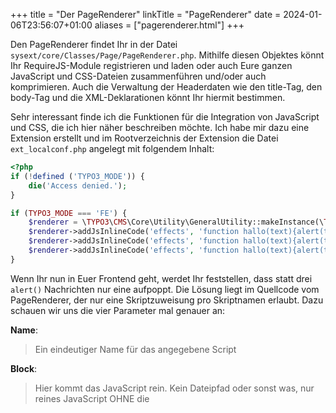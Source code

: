 +++
title = "Der PageRenderer"
linkTitle = "PageRenderer"
date = 2024-01-06T23:56:07+01:00
aliases = ["pagerenderer.html"]
+++

Den PageRenderer findet Ihr in der Datei `sysext/core/Classes/Page/PageRenderer.php`. Mithilfe diesen Objektes könnt Ihr RequireJS-Module registrieren und laden oder auch Eure ganzen JavaScript und CSS-Dateien zusammenführen und/oder auch komprimieren. Auch die Verwaltung der Headerdaten wie den title-Tag, den body-Tag und die XML-Deklarationen könnt
Ihr hiermit bestimmen.

Sehr interessant finde ich die Funktionen für die Integration von JavaScript und CSS, die ich hier näher beschreiben möchte. Ich habe mir dazu eine Extension erstellt und im Rootverzeichnis der Extension die Datei `ext_localconf.php` angelegt mit folgendem Inhalt:

```php
<?php
if (!defined ('TYPO3_MODE')) {
    die('Access denied.');
}

if (TYPO3_MODE === 'FE') {
    $renderer = \TYPO3\CMS\Core\Utility\GeneralUtility::makeInstance(\TYPO3\CMS\Core\Page\PageRenderer::class);
    $renderer->addJsInlineCode('effects', 'function hallo(text){alert(text);}hallo("Tag auch");');
    $renderer->addJsInlineCode('effects', 'function hallo(text){alert(text);}hallo("Du mich auch");');
    $renderer->addJsInlineCode('effects', 'function hallo(text){alert(text);}hallo("Nix da");');
}
```

Wenn Ihr nun in Euer Frontend geht, werdet Ihr feststellen, dass statt drei `alert()` Nachrichten nur eine aufpoppt. Die Lösung liegt im Quellcode vom PageRenderer, der nur eine Skriptzuweisung pro Skriptnamen erlaubt. Dazu schauen wir uns die vier Parameter mal genauer an:

**Name**: 
> Ein eindeutiger Name für das angegebene Script

**Block**:
> Hier kommt das JavaScript rein. Kein Dateipfad oder sonst was, nur reines JavaScript
> OHNE die <script>-Tags

**Compress**:
> Soll das Script komprimiert werden oder nicht? Default: TRUE

**ForceOnTop**:
> Soll das Script im Kopf oder im Fußbereich der Webseite eingefügt werden? 
> Default: FALSE

Mit jedem Aufruf dieser Funktion wird überprüft, ob es ein Script mit dem eindeutigen Namen schon gibt. Wenn "ja", dann wird das Script nicht weiter ausgeführt. Hier liegt also der Grund, warum die beiden letzten Scripte meiner `ext_localconf.php` nicht mit eingebunden werden. Ändert in meinem Beispiel mal die Namen und Ihr werdet sehen, das Euch nun drei `alert()` Boxen nerven. Die Lösung mit den eindeutigen Namen ist für Extensionentwickler sehr sinnvoll, da Ihre Extension auch mehrfach auf ein und derselben Seite eingefügt werden könnten. Sehr schnell ist ein und dasselbe Script zwei mal im Header verfügbar und es kommt evtl. zu unvorhergesehenen Fehlermeldungen.

## Was macht Compress?

In meinem Beispiel von oben: Gar nichts! Denn die Komprimierungsfunktion vom `PageRenderer` löscht nur überflüssige Leer- und Absatzzeichen und hat nicht mit diesen Komprimierungsverfahren zu tun, wie Ihr sie in den minimized Versionen von JavaScript-Frameworks kennt. Die Variablennamen bleiben beim TYPO3-eigenen Komprimierer also vollständig erhalten. Versucht es mal:

**ext_localconf.php**

```php
<?php
if (!defined ('TYPO3_MODE')) {
    die('Access denied.');
}

if (TYPO3_MODE === 'FE') {
    $renderer = \TYPO3\CMS\Core\Utility\GeneralUtility::makeInstance(\TYPO3\CMS\Core\Page\PageRenderer::class);;
    $renderer->addJsInlineCode('effects', '
        function hallo(text) {
            alert(text);
        }
        hallo("Tag auch");
    ');
    $renderer->addJsInlineCode('effects1', '
        function hallo(text) {
            alert(text);
        }
        hallo("Du mich auch");
    ');
    $renderer->addJsInlineCode('effects2', '
        function hallo(text) {
            alert(text);
        }
        hallo("Nix da");
    ');
}
```

Mit Komprimierung schaut das Script im Browser so aus:

```html
<script type="text/javascript">
/**/
<!-- 
/*effects*/
function hallo(text){alert(text);}
hallo("Tag auch");
/*effects1*/
function hallo(text){alert(text);}
hallo("Du mich auch");
/*effects2*/
function hallo(text){alert(text);}
hallo("Nix da");
// -->
/**/
</script>
Setzen wir FALSE als dritten Parameter erhalten wir diese Ausgabe:

<script type="text/javascript">
/**/
<!-- 
/*effects*/

    function hallo(text) {
      alert(text);
    }
    hallo("Tag auch");
  

/*effects1*/

    function hallo(text) {
      alert(text);
    }
    hallo("Du mich auch");
  

/*effects2*/

    function hallo(text) {
      alert(text);
    }
    hallo("Nix da");
  

// -->
/**/
</script>
```
